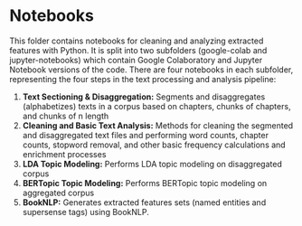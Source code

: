 # Notebooks
This folder contains notebooks for cleaning and analyzing extracted features with Python. It is split into two subfolders (google-colab and jupyter-notebooks) which contain Google Colaboratory and Jupyter Notebook versions of the code. There are four notebooks in each subfolder, representing the four steps in the text processing and analysis pipeline: 
1. **Text Sectioning & Disaggregation:** Segments and disaggregates (alphabetizes) texts in a corpus based on chapters, chunks of chapters, and chunks of n length
2. **Cleaning and Basic Text Analysis:** Methods for cleaning the segmented and disaggregated text files and performing word counts, chapter counts, stopword removal, and other basic frequency calculations and enrichment processes
3. **LDA Topic Modeling:** Performs LDA topic modeling on disaggregated corpus
4. **BERTopic Topic Modeling:** Performs BERTopic topic modeling on aggregated corpus
5. **BookNLP:** Generates extracted features sets (named entities and supersense tags) using BookNLP.
